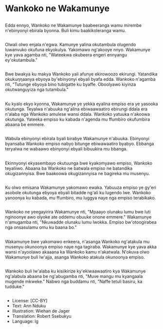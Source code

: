 # Wankoko ne Wakamunye

##
Edda ennyo, Wankoko ne
Wakamunye baabeeranga
wamu mirembe n'ebinyonyi
ebirala byonna. Buli kimu
baakikoleranga wamu.

##
Olwali olwo enjala n'egwa.
Kamunye yalina okutambula
olugendo luwanvuko okufuna
ekyokulya. Yakomawo
ng'akooye nnyo. Wakamunye
kye yava agamba nti,
"Wateekwa okubeera engeri
ennyangu ey'okutambula."

##
Bwe bwakya ku makya Wankoko
yali afunye ekirowoozo ekirungi.
Yatandika okukuηηaanya
ebyoya by'ebinyonyi ebyali
byafa edda. Wankoko n'agamba
nti, "Tutunge ebyoya bino
tubigatte ku byaffe. Oboolyawo
kiyinza okutwanguyiza nga
tutambula."

##
Ku kyalo ekyo kyonna,
Wakamunye ye yekka eyalina
empiso era ye yasooka
okutunga.
Teyalwa n'abuuka ng'alina
ebiwaawaatiro ebirungi ddala
era n'alaba nga Wankoko
amulese wansi ddala. Wankoko
yatuuka n'akoowa okutunga.
Yateeka empiso ku kabada
n'agenda mu ffumbiro
okufumbira abaana be emmere.

##
Wabula ebinyonyi ebirala byali
birabye Wakamunye n'abuuka.
Ebinyonyi byansaba Wankoko
empiso nabyo bitunge
ebiwawaatiro byabyo. Ebbanga
teryalwa ne wabaawo ebinyonyi
ebyali bibuukira mu bbanga.

##
Ekinnyonyi ekyasembayo
okutuunga bwe kyakomyawo
empiso, Wankoko teyaliiwo.
Abaana ba Wankoko ne batwala
empiso ne batandika
okugizannyisa. Bwe baakoowa
okugizannyisa ne bagireka mu
musenyu.

##
Ku olwo emisana Wakamunye
yakomawo ewaka. Yabuuza
empiso ye gy'eri asobole
okutunga ebyoya ebyali bitadde
ng'ali ku lugendo lwe. Wankoko
yanoonya ku kabada, mu
ffumbiro, mu luggya naye nga
empiso terabikako.

##
Wankoko ne yeegayirira
Wakamunye nti, "Mpaayo
olunaku lumu bwe luti
nginoonye awo olyoke ate
oddemu obuuke onone
emmere." Wakamunye
n'amugamba nti, "Nkuwadde
olunaku lumu lwokka. Empiso
bw'otoogirabea nga
onsasulamu omu ku baana bo."

##
Wakamunye bwe yakomawo
enkeera, n'asanga Wankoko
ng'atakula mu musenyu
okunoonya empiso naye nga
tagiraba.
Wakamunye kye yava akka
wansi n'ayoolawo akaaana ka
Wankoko kamu n'akatwala.
N'okuva olwo Wakamunye buli
lw'ajja, asanga Wankoko atakula
okunoonya empiso.

##
Wankoko buli lw'alaba ku
kisiikirize ky'ekiwaawaatiro kya
Wakamunye ng'alabula abaana
be ng'abugamba nti, "Muve
mangu mu kyangaala mugende
mkweke." Nabwo nga buddamu
nti, "Naffe tetuli basiru, ka
tudduke."

##
* License: [CC-BY]
* Text: Ann Nduku
* Illustration: Wiehan de Jager
* Translation: Robert Ssebukyu
* Language: lg
